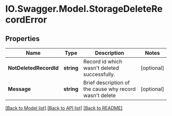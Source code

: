 # IO.Swagger.Model.StorageDeleteRecordError
## Properties

Name | Type | Description | Notes
------------ | ------------- | ------------- | -------------
**NotDeletedRecordId** | **string** | Record id which wasn&#39;t deleted successfully. | [optional] 
**Message** | **string** | Brief description of the cause why record wasn&#39;t delete | [optional] 

[[Back to Model list]](../README.md#documentation-for-models) [[Back to API list]](../README.md#documentation-for-api-endpoints) [[Back to README]](../README.md)

